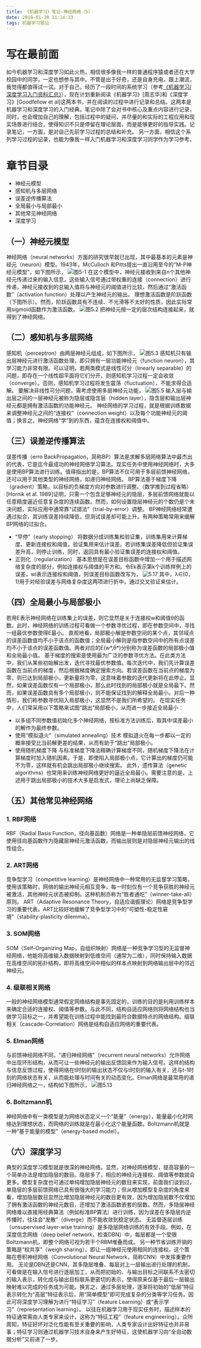 ```yaml
---
title: 《机器学习》笔记-神经网络（5）
date: 2018-01-30 11:14:33
tags: 机器学习笔记
---
```

# 写在最前面
如今机器学习和深度学习如此火热，相信很多像我一样的普通程序猿或者还在大学校园中的同学，一定也想参与其中。不管是出于好奇，还是自身充电，跟上潮流，我觉得都值得试一试。对于自己，经历了一段时间的系统学习（参考[《机器学习/深度学习入门资料汇总》](https://zhuanlan.zhihu.com/p/30980999)），现在计划重新阅读《机器学习》[周志华]和《深度学习》[Goodfellow et al]这两本书，并在阅读的过程中进行记录和总结。这两本是机器学习和深度学习的入门经典。笔记中除了会对书中核心及重点内容进行记录，同时，也会增加自己的理解，包括过程中的疑问，并尽量的和实际的工程应用和现实场景进行结合，使得知识不只是停留在理论层面，而是能够更好的指导实践。记录笔记，一方面，是对自己先前学习过程的总结和补充。 另一方面，相信这个系列学习过程的记录，也能为像我一样入门机器学习和深度学习同学作为学习参考。

# 章节目录

* 神经元模型
* 感知机与多层网络
* 误差逆传播算法
* 全局最小与局部最小
* 其他常见神经网络
* 深度学习

## （一）神经元模型
神经网络（neural networks）方面的研究很早就已出现，其中最基本的元素是神经元（neuron）模型。1943年，McCulloch 和Pitts提出一直沿用至今的“M-P神经元模型”，如下图所示，
![图5-1](http://upload-images.jianshu.io/upload_images/4905018-7d4f0b9225375513.png?imageMogr2/auto-orient/strip%7CimageView2/2/w/1240)
在这个模型中，神经元接收到来自n个其他神经元传递过来的输入信息，这些输入信号通过带权重的连接（connection）进行传递，神经元接收到的总输入值将与神经元的阈值进行比较，然后通过“激活函数”（activation function）处理以产生神经元的输出。
理想激活函数是阶跃函数（下图所示）。然而，阶跃函数具有不连续、不光滑等不太好的性质，因此实际常用sigmoid函数作为激活函数。
![图5.2](http://upload-images.jianshu.io/upload_images/4905018-76644a7217042923.png?imageMogr2/auto-orient/strip%7CimageView2/2/w/1240)
把神经元按一定的层次结构连接起来，就得到了神经网络。

## （二）感知机与多层网络
感知机（perceptron）由两层神经元组成，如下图所示，
![图5.3](http://upload-images.jianshu.io/upload_images/4905018-7b10568f632d9939.png?imageMogr2/auto-orient/strip%7CimageView2/2/w/1240)
感知机只有输出层神经元进行激活函数处理，即只拥有一层功能神经元（function neuron），其学习能力非常有限。可以证明，若两类模式是线性可分（linearly separable）的问题，即存在一个线性超平面将它们分开，则感知机学习过程一定会收敛（converge）。否则，感知机学习过程将发生震荡（fluctuation），不能求得合适解。
要解决非线性可分问题，需考虑使用多层神经元功能，
![图5.5](http://upload-images.jianshu.io/upload_images/4905018-15c2291a90bcaee3.png?imageMogr2/auto-orient/strip%7CimageView2/2/w/1240)
输入层与输出层之间的一层神经元被称为隐层或隐含层（hidden layer），隐含层和输出层神经元都是拥有激活函数的功能神经元。
神经网络的学习过程，就是根据训练数据来调整神经元之间的“连接权”（connection weight）以及每个功能神经元的阈值；换言之，神经网络“学”到的东西，蕴含在连接权和阈值中。

## （三）误差逆传播算法
误差传播（erro BackPropagation，简称BP）算法是求解多层网络算法中最杰出的代表，它是迄今最成功的神经网络学习算法。现实任务中使用神经网络时，大多是使用BP算法进行训练。值得指出的是，BP算法不仅可用于多层前馈神经网络，还可以用于其他类型的神经网络，如递归神经网络。
BP算法基于梯度下降（gradient）策略，以目标的负梯度方向对参数进行调整。（数学推到过程省略）
[Hornik et al. 1989]证明，只需一个包含足够神经元的隐层，多层前馈网络就能以任意精度逼近任意复杂度的连续函数。然而，如何设置隐层神经元的个数仍是个未决问题，实际应用中通常靠“试错法”（trial-by-error）调整。
BP神经网络经常遭遇过拟合，其训练误差持续降低，但测试误差却可能上升。有两种策略常用来缓解BP网络的过拟合。

* “早停”（early stopping）
将数据分成训练集和验证集，训练集用来计算梯度、更新连接权和阈值，验证集用来估计误差。若训练集误差降低但验证集误差升高，则停止训练，同时，返回具有最小验证集误差的连接权和阈值。
* 正则化（regularization）
基本思想是在误差目标函数中增加一个用于描述网络复杂度的部分，例如连接权与阈值的平方和。令Ek表示第k个训练样例上的误差，wi表示连接权和阈值，则误差目标函数改写为，
![5.17](http://upload-images.jianshu.io/upload_images/4905018-60c9bcbf1bd6d8e2.png?imageMogr2/auto-orient/strip%7CimageView2/2/w/1240)
其中，λ∈(0，1)用于对经验误差与网络复杂度这两项进行折中，通过交叉验证来估计。

## （四）全局最小与局部极小
若用E表示神经网络在训练集上的误差，则它显然是关于连接权w和阈值θ的函数。此时，神经网络的训练过程可看做一个参数寻优过程，即在参数空间中，寻找一组最优参数使得E最小。
直观地看，局部极小解是参数空间的某个点，其邻域点的误差函数值均不小于该点的函数值；全局最小解则是指参数空间中的所有点误差均不小于该点的误差函数值。两者对应的E(w*,θ*)分别称为误差函数的局部极小值和全局最小值。
基于梯度的搜索是使用最为广泛的参数寻优方法。在此类方法中，我们从某些初始解出发，迭代寻找最优参数值。每次迭代中，我们先计算误差函数在当前点的梯度，然后根据梯度确定搜索方向。若误差函数在当前点的梯度为零，则已达到局部极小，更新量将为零，这意味着参数的迭代更新将在此停止。显然，如果误差函数仅有一个局部极小，那么此时找到的局部极小就是全局最下。然而，如果误差函数具有多个局部极小，则不能保证找到的解释全局最小。对后一种情形，我们称参数寻优陷入局部极小，这显然不是我们所希望的。
在现实任务中，人们常采用以下策略来试图“跳出”局部极小，从而进一步接近全局最小：
* 以多组不同参数值初始化多个神经网络，按标准方法训练后，取其中误差最小的解作为最终参数。
* 使用“模拟退火”（simulated annealing）技术
模拟退火在每一步都以一定的概率接受比当前解更差的结果，从而有助于“跳出”局部极小。
* 使用随机梯度下降
与标准梯度下降法精确计算梯度不同，随机梯度下降法在计算梯度时加入随机因素。于是，即使陷入局部极小点，它计算出的梯度仍可能不为零，这样就有机会跳出局部极小继续搜索。
此外，遗传算法（genetic algorithms）也常用来训练神经网络更好的逼近全局最小。需要注意的是，上述用于跳出局部极小的技术大多是启发式，理论上尚缺乏保障。

## （五）其他常见神经网络

### 1. RBF网络
RBF（Radial Basis Function，径向基函数）网络是一种单隐层前馈神经网络，它使用径向基函数作为隐藏层神经元激活函数，而输出层则是对隐层神经元输出的线性组合。

### 2. ART网络
竞争型学习（competitive learning）是神经网络中一种常用的无监督学习策略，使用该策略时，网络的输出神经元相互竞争，每一时刻仅有一个竞争获胜的神经元被激活，其他神经元状态被抑制。这种机制亦称为“胜者通吃”（winner-take-all）原则。
ART（Adaptive Resonance Theory，自适应谐振理论）网络是竞争型学习的重要代表。ART比较好地缓解了竞争型学习中的“可塑性-稳定性窘境”（stability-plasticity dilemma）。

### 3. SOM网络
SOM（Self-Organizing Map，自组织映射）网络是一种竞争学习型的无监督神经网络，他能将高维输入数据映射到低维空间（通常为二维），同时保持输入数据在高维空间的拓扑结构，即将高维空间中相似的样本点映射到网络输出层中的邻近神经元。

### 4. 级联相关网络
一般的神经网络模型通常假定网络结构是事先固定的，训练的目的是利用训练样本来确定合适的连接权、阈值等参数。与此不同，结构自适应网络则将网络结构也当做学习目标之一，并希望能在训练过程中能找到最符合数据特点的网络结构。级联相关（cascade-Correlation）网络是结构自适应网络的重要代表。

### 5. Elman网络
与前馈神经网络不同，“递归神经网络”（recurrent neural networks）允许网络中出现环形结构，从而可让一些神经元的输出反馈回来作为输入信号。这样的结构与信息反馈过程，使得网络在t时刻的输出状态不仅与t时刻的输入有关，还与t-1时刻的网络状态有关，从而能处理与时间有关的动态变化。Elman网络是最常用的递归神经网络之一，结构如下图所示，
![图5.13](http://upload-images.jianshu.io/upload_images/4905018-be7be7fa5b76cdd5.png?imageMogr2/auto-orient/strip%7CimageView2/2/w/1240)

### 6. Boltzmann机
神经网络中有一类模型是为网络状态定义一个“能量”（energy），能量最小化时网络达到理想状态，而网络的训练就是在最小化这个能量函数。Boltzmann机就是一种“基于能量的模型”（energy-based model）。

## （六）深度学习
典型的深度学习模型就是很深的神经网络。显然，对神经网络模型，提高容量的一个简单办法是增加隐层的数目。隐层多了，相应的神经元连接权、阈值等参数就会更多。模型复杂度也可通过单纯增加隐层神经元的数目来实现，前面我们谈到过，单隐层的多层前馈网络已具有很强大的学习能力；但从增加模型复杂度的角度来看，增加隐层数目显然比增加隐层神经元的数目更有效，因为增加隐层数不仅增加了拥有激活函数的神经元数目，还增加了激活函数嵌套的层数。然而，多隐层神经网络难以直接用经典算法（例如标准BP算法）进行训练，因为误差在多隐层内逆传播时，往往会“发散”（diverge）而不能收敛到稳定状态。
无监督逐层训练（unsupervised layer-wise training）是多隐层网络训练的有效手段。例如，在深度信念网络（deep belief network，检查DBN）中，每层都是一个受限Boltzmann机，即整个网络可视为若干个RBM堆叠而成。
另一种节省训练开销的策略是“权共享”（weigh sharing），即让一组神经元使用相同的连接权。这个策略在卷积神经网络（Convolutional Neural Network，简称CNN）中发挥重要作用。
无论是DBN还是CNN，其多隐层堆叠、每层对上一层输出进行处理的机制，可看做是在输入信号进行逐层加工，从而把初始的、与输出目标之间联系不太密切的输入表示，转化成与输出目标联系更密切的表示，使得原来仅基于最后一层输出映射难以完成的任务成为可能。换言之，通过多层处理，逐渐将初始的“低层”特征表示转化为“高层”特征表示后，用“简单模型”即可完成复杂的分类等学习任务。因此可将深度学习理解为进行“特征学习”（feature Learning）或“表示学习”（representation learning）。
以往在机器学习用于现实任务时，描述样本的特征通常需由人类专家来设计，这称为“特征工程”（feature engineering）。众所周知，特征好坏对泛化性能有至关重要的影响，人类专家设计出好特征也并非易事；特征学习则通过机器学习技术自身来产生好特征，这使机器学习向“全自动数据分析”又前进了一步。









